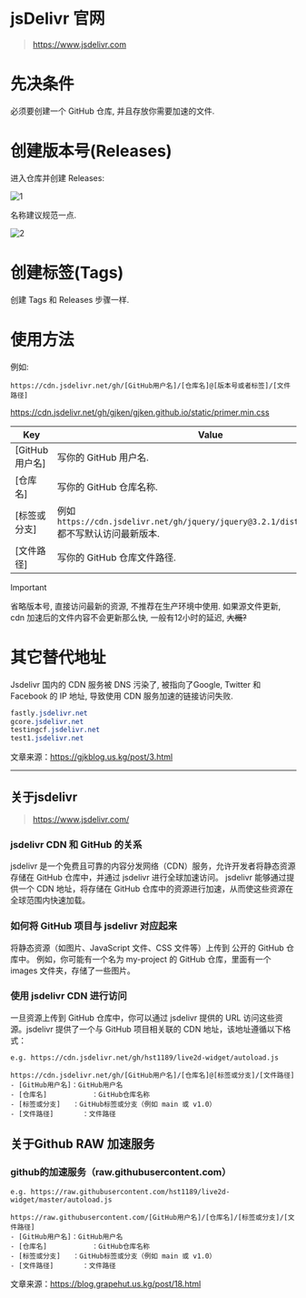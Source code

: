 # jsDelivr 官网

> https://www.jsdelivr.com

# 先决条件

必须要创建一个 GitHub 仓库, 并且存放你需要加速的文件.

# 创建版本号(Releases)

进入仓库并创建 Releases:

![1](https://linji1.github.io/assets/file/2025/02/401797022-d035adc5-9486-4288-9f9c-caf9163d90ba.webp)

名称建议规范一点.

![2](https://linji1.github.io/assets/file/2025/02/401797087-6ca6a2e3-edf4-49b9-afe8-6d8b0d54a34b.webp)

# 创建标签(Tags)

创建 Tags 和 Releases 步骤一样.

# 使用方法

例如:

`https://cdn.jsdelivr.net/gh/[GitHub用户名]/[仓库名]@[版本号或者标签]/[文件路径]`

https://cdn.jsdelivr.net/gh/gjken/gjken.github.io/static/primer.min.css

| Key | Value
| - | -
| [GitHub 用户名] | 写你的 GitHub 用户名.
| [仓库名]  | 写你的 GitHub 仓库名称.
| [标签或分支] | 例如 `https://cdn.jsdelivr.net/gh/jquery/jquery@3.2.1/dist/jquery.min.js`<br>都不写默认访问最新版本.</br>
| [文件路径] | 写你的 GitHub 仓库文件路径.

> [!Important]
> 省略版本号, 直接访问最新的资源, 不推荐在生产环境中使用.
> 如果源文件更新, cdn 加速后的文件内容不会更新那么快, 一般有12小时的延迟, ~~大概?~~

# 其它替代地址

Jsdelivr 国内的 CDN 服务被 DNS 污染了, 被指向了Google, Twitter 和 Facebook 的 IP 地址, 导致使用 CDN 服务加速的链接访问失败.

```css
fastly.jsdelivr.net
gcore.jsdelivr.net
testingcf.jsdelivr.net
test1.jsdelivr.net
```
文章来源：https://gjkblog.us.kg/post/3.html

------

## 关于jsdelivr 
> https://www.jsdelivr.com/

### jsdelivr CDN 和 GitHub 的关系
jsdelivr 是一个免费且可靠的内容分发网络（CDN）服务，允许开发者将静态资源存储在 GitHub 仓库中，并通过 jsdelivr 进行全球加速访问。
jsdelivr 能够通过提供一个 CDN 地址，将存储在 GitHub 仓库中的资源进行加速，从而使这些资源在全球范围内快速加载。

### 如何将 GitHub 项目与 jsdelivr 对应起来
将静态资源（如图片、JavaScript 文件、CSS 文件等）上传到 公开的 GitHub 仓库中。
例如，你可能有一个名为 my-project 的 GitHub 仓库，里面有一个 images 文件夹，存储了一些图片。

### 使用 jsdelivr CDN 进行访问
一旦资源上传到 GitHub 仓库中，你可以通过 jsdelivr 提供的 URL 访问这些资源。jsdelivr 提供了一个与 GitHub 项目相关联的 CDN 地址，该地址遵循以下格式：

```
e.g. https://cdn.jsdelivr.net/gh/hst1189/live2d-widget/autoload.js

https://cdn.jsdelivr.net/gh/[GitHub用户名]/[仓库名]@[标签或分支]/[文件路径]
- [GitHub用户名]：GitHub用户名
- [仓库名]           ：GitHub仓库名称
- [标签或分支]   ：GitHub标签或分支（例如 main 或 v1.0）
- [文件路径]       ：文件路径
```

## 关于Github RAW 加速服务
### github的加速服务（raw.githubusercontent.com）
```
e.g. https://raw.githubusercontent.com/hst1189/live2d-widget/master/autoload.js

https://raw.githubusercontent.com/[GitHub用户名]/[仓库名]/[标签或分支]/[文件路径]
- [GitHub用户名]：GitHub用户名
- [仓库名]           ：GitHub仓库名称
- [标签或分支]   ：GitHub标签或分支（例如 main 或 v1.0）
- [文件路径]       ：文件路径
```
文章来源：https://blog.grapehut.us.kg/post/18.html